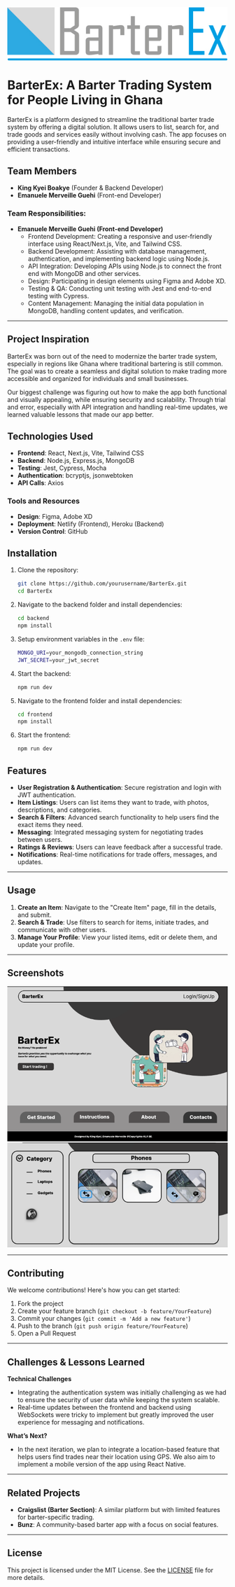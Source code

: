 <div style="display: flex; justify-content: center;"><img src="./public/ALX%20BARTERX2.jpg" alt="banner"></div>

# BarterEx: A Barter Trading System for People Living in Ghana

BarterEx is a platform designed to streamline the traditional barter trade system by offering a digital solution. It allows users to list, search for, and trade goods and services easily without involving cash. The app focuses on providing a user-friendly and intuitive interface while ensuring secure and efficient transactions.

## Team Members

- **King Kyei Boakye** (Founder & Backend Developer)  
- **Emanuele Merveille Guehi** (Front-end Developer)

### Team Responsibilities:

- **Emanuele Merveille Guehi (Front-end Developer)**
  - Frontend Development: Creating a responsive and user-friendly interface using React/Next.js, Vite, and Tailwind CSS.
  - Backend Development: Assisting with database management, authentication, and implementing backend logic using Node.js.
  - API Integration: Developing APIs using Node.js to connect the front end with MongoDB and other services.
  - Design: Participating in design elements using Figma and Adobe XD.
  - Testing & QA: Conducting unit testing with Jest and end-to-end testing with Cypress.
  - Content Management: Managing the initial data population in MongoDB, handling content updates, and verification.

---

## Project Inspiration

BarterEx was born out of the need to modernize the barter trade system, especially in regions like Ghana where traditional bartering is still common. The goal was to create a seamless and digital solution to make trading more accessible and organized for individuals and small businesses.  

Our biggest challenge was figuring out how to make the app both functional and visually appealing, while ensuring security and scalability. Through trial and error, especially with API integration and handling real-time updates, we learned valuable lessons that made our app better.

## Technologies Used

- **Frontend**: React, Next.js, Vite, Tailwind CSS
- **Backend**: Node.js, Express.js, MongoDB
- **Testing**: Jest, Cypress, Mocha
- **Authentication**: bcryptjs, jsonwebtoken
- **API Calls**: Axios

### Tools and Resources

- **Design**: Figma, Adobe XD
- **Deployment**: Netlify (Frontend), Heroku (Backend)
- **Version Control**: GitHub

## Installation

1. Clone the repository:

   ```bash
   git clone https://github.com/yourusername/BarterEx.git
   cd BarterEx
   ```

2. Navigate to the backend folder and install dependencies:

   ```bash
   cd backend
   npm install
   ```

3. Setup environment variables in the `.env` file:

   ```bash
   MONGO_URI=your_mongodb_connection_string
   JWT_SECRET=your_jwt_secret
   ```

4. Start the backend:

   ```bash
   npm run dev
   ```

5. Navigate to the frontend folder and install dependencies:

   ```bash
   cd frontend
   npm install
   ```

6. Start the frontend:

   ```bash
   npm run dev
   ```

## Features

- **User Registration & Authentication**: Secure registration and login with JWT authentication.
- **Item Listings**: Users can list items they want to trade, with photos, descriptions, and categories.
- **Search & Filters**: Advanced search functionality to help users find the exact items they need.
- **Messaging**: Integrated messaging system for negotiating trades between users.
- **Ratings & Reviews**: Users can leave feedback after a successful trade.
- **Notifications**: Real-time notifications for trade offers, messages, and updates.

---

## Usage

1. **Create an Item**: Navigate to the "Create Item" page, fill in the details, and submit.
2. **Search & Trade**: Use filters to search for items, initiate trades, and communicate with other users.
3. **Manage Your Profile**: View your listed items, edit or delete them, and update your profile.

---

## Screenshots

<img src="./public/img-i4.png" alt="banner">
<img src="./public/img-i3.png" alt="banner">

---

## Contributing

We welcome contributions! Here's how you can get started:

1. Fork the project
2. Create your feature branch (`git checkout -b feature/YourFeature`)
3. Commit your changes (`git commit -m 'Add a new feature'`)
4. Push to the branch (`git push origin feature/YourFeature`)
5. Open a Pull Request

---

## Challenges & Lessons Learned

**Technical Challenges**  
- Integrating the authentication system was initially challenging as we had to ensure the security of user data while keeping the system scalable.
- Real-time updates between the frontend and backend using WebSockets were tricky to implement but greatly improved the user experience for messaging and notifications.

**What’s Next?**  
- In the next iteration, we plan to integrate a location-based feature that helps users find trades near their location using GPS. We also aim to implement a mobile version of the app using React Native.

---

## Related Projects

- **Craigslist (Barter Section)**: A similar platform but with limited features for barter-specific trading.
- **Bunz**: A community-based barter app with a focus on social features.

---

## License

This project is licensed under the MIT License. See the [LICENSE](LICENSE) file for more details.
```


